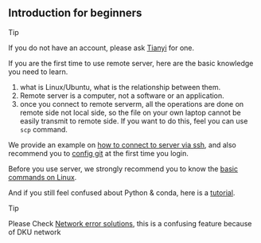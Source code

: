 ## Introduction for beginners
> [!TIP]
> If you do not have an account, please ask [Tianyi](mailto:tianyi.zhang2@duke.edu) for one.

If you are the first time to use remote server, here are the basic knowledge you need to learn.  
1. what is Linux/Ubuntu, what is the relationship between them.
2. Remote server is a computer, not a software or an application.  
3. once you connect to remote serverm, all the operations are done on remote side not local side, so the file on your own laptop cannot be easily transmit to remote side. If you want to do this, feel you can use `scp` command.

We provide an example on [how to connect to server via ssh](./server%20users/firsttime/ssh_example.md), and also recommend you to [config git](./server%20users/firsttime/git_config.md) at the first time you login.  

Before you use server, we strongly recommend you to know the [basic commands on Linux](./Tools/linux_commands.md).  

And if you still feel confused about Python & conda, here is a [tutorial](./basics/languages/python/python.md).

> [!TIP]
> Please Check [Network error solutions](./server%20users/bug_fix/proxy_related.md), this is a confusing feature because of DKU network
